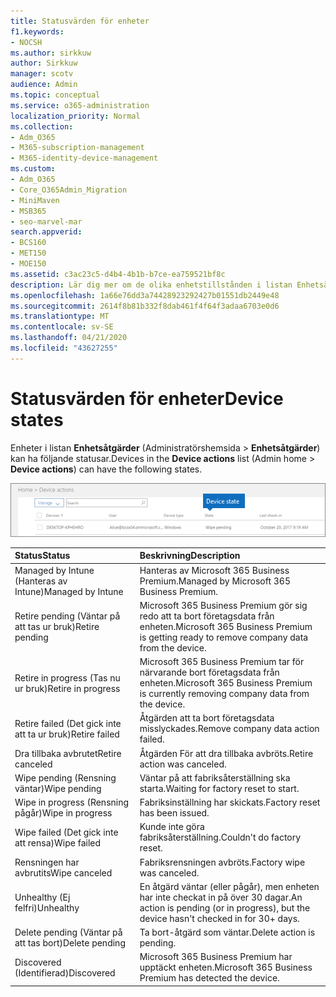 ```yaml
---
title: Statusvärden för enheter
f1.keywords:
- NOCSH
ms.author: sirkkuw
author: Sirkkuw
manager: scotv
audience: Admin
ms.topic: conceptual
ms.service: o365-administration
localization_priority: Normal
ms.collection:
- Adm_O365
- M365-subscription-management
- M365-identity-device-management
ms.custom:
- Adm_O365
- Core_O365Admin_Migration
- MiniMaven
- MSB365
- seo-marvel-mar
search.appverid:
- BCS160
- MET150
- MOE150
ms.assetid: c3ac23c5-d4b4-4b1b-b7ce-ea759521bf8c
description: Lär dig mer om de olika enhetstillstånden i listan Enhetsåtgärder i Administrationshem i Microsoft 365 för företag.
ms.openlocfilehash: 1a66e76dd3a74428923292427b01551db2449e48
ms.sourcegitcommit: 2614f8b81b332f8dab461f4f64f3adaa6703e0d6
ms.translationtype: MT
ms.contentlocale: sv-SE
ms.lasthandoff: 04/21/2020
ms.locfileid: "43627255"
---
```

# <a name="device-states"></a><span data-ttu-id="a3f9b-103">Statusvärden för enheter</span><span class="sxs-lookup"><span data-stu-id="a3f9b-103">Device states</span></span>

<span data-ttu-id="a3f9b-104">Enheter i listan **Enhetsåtgärder** (Administratörshemsida \> **Enhetsåtgärder**) kan ha följande statusar.</span><span class="sxs-lookup"><span data-stu-id="a3f9b-104">Devices in the **Device actions** list (Admin home \> **Device actions**) can have the following states.</span></span>
  
![In the Device actions list, you can see the Devices states.](../media/a621c47e-45d9-4e1a-beb9-c03254d40c1d.png)
  
|<span data-ttu-id="a3f9b-106">**Status**</span><span class="sxs-lookup"><span data-stu-id="a3f9b-106">**Status**</span></span>|<span data-ttu-id="a3f9b-107">**Beskrivning**</span><span class="sxs-lookup"><span data-stu-id="a3f9b-107">**Description**</span></span>|
|:-----|:-----|
|<span data-ttu-id="a3f9b-108">Managed by Intune (Hanteras av Intune)</span><span class="sxs-lookup"><span data-stu-id="a3f9b-108">Managed by Intune</span></span>  <br/> |<span data-ttu-id="a3f9b-109">Hanteras av Microsoft 365 Business Premium.</span><span class="sxs-lookup"><span data-stu-id="a3f9b-109">Managed by Microsoft 365 Business Premium.</span></span>  <br/> |
|<span data-ttu-id="a3f9b-110">Retire pending (Väntar på att tas ur bruk)</span><span class="sxs-lookup"><span data-stu-id="a3f9b-110">Retire pending</span></span>  <br/> |<span data-ttu-id="a3f9b-111">Microsoft 365 Business Premium gör sig redo att ta bort företagsdata från enheten.</span><span class="sxs-lookup"><span data-stu-id="a3f9b-111">Microsoft 365 Business Premium is getting ready to remove company data from the device.</span></span>  <br/> |
|<span data-ttu-id="a3f9b-112">Retire in progress (Tas nu ur bruk)</span><span class="sxs-lookup"><span data-stu-id="a3f9b-112">Retire in progress</span></span>  <br/> |<span data-ttu-id="a3f9b-113">Microsoft 365 Business Premium tar för närvarande bort företagsdata från enheten.</span><span class="sxs-lookup"><span data-stu-id="a3f9b-113">Microsoft 365 Business Premium is currently removing company data from the device.</span></span>  <br/> |
|<span data-ttu-id="a3f9b-114">Retire failed (Det gick inte att ta ur bruk)</span><span class="sxs-lookup"><span data-stu-id="a3f9b-114">Retire failed</span></span>  <br/> | <span data-ttu-id="a3f9b-115">Åtgärden att ta bort företagsdata misslyckades.</span><span class="sxs-lookup"><span data-stu-id="a3f9b-115">Remove company data action failed.</span></span>  <br/> |
|<span data-ttu-id="a3f9b-116">Dra tillbaka avbrutet</span><span class="sxs-lookup"><span data-stu-id="a3f9b-116">Retire canceled</span></span>  <br/> |<span data-ttu-id="a3f9b-117">Åtgärden För att dra tillbaka avbröts.</span><span class="sxs-lookup"><span data-stu-id="a3f9b-117">Retire action was canceled.</span></span>  <br/> |
|<span data-ttu-id="a3f9b-118">Wipe pending (Rensning väntar)</span><span class="sxs-lookup"><span data-stu-id="a3f9b-118">Wipe pending</span></span>  <br/> |<span data-ttu-id="a3f9b-119">Väntar på att fabriksåterställning ska starta.</span><span class="sxs-lookup"><span data-stu-id="a3f9b-119">Waiting for factory reset to start.</span></span>  <br/> |
|<span data-ttu-id="a3f9b-120">Wipe in progress (Rensning pågår)</span><span class="sxs-lookup"><span data-stu-id="a3f9b-120">Wipe in progress</span></span>  <br/> |<span data-ttu-id="a3f9b-121">Fabriksinställning har skickats.</span><span class="sxs-lookup"><span data-stu-id="a3f9b-121">Factory reset has been issued.</span></span>  <br/> |
|<span data-ttu-id="a3f9b-122">Wipe failed (Det gick inte att rensa)</span><span class="sxs-lookup"><span data-stu-id="a3f9b-122">Wipe failed</span></span>  <br/> |<span data-ttu-id="a3f9b-123">Kunde inte göra fabriksåterställning.</span><span class="sxs-lookup"><span data-stu-id="a3f9b-123">Couldn't do factory reset.</span></span>  <br/> |
|<span data-ttu-id="a3f9b-124">Rensningen har avbrutits</span><span class="sxs-lookup"><span data-stu-id="a3f9b-124">Wipe canceled</span></span>  <br/> |<span data-ttu-id="a3f9b-125">Fabriksrensningen avbröts.</span><span class="sxs-lookup"><span data-stu-id="a3f9b-125">Factory wipe was canceled.</span></span>  <br/> |
|<span data-ttu-id="a3f9b-126">Unhealthy (Ej felfri)</span><span class="sxs-lookup"><span data-stu-id="a3f9b-126">Unhealthy</span></span>  <br/> |<span data-ttu-id="a3f9b-127">En åtgärd väntar (eller pågår), men enheten har inte checkat in på över 30 dagar.</span><span class="sxs-lookup"><span data-stu-id="a3f9b-127">An action is pending (or in progress), but the device hasn't checked in for 30+ days.</span></span>  <br/> |
|<span data-ttu-id="a3f9b-128">Delete pending (Väntar på att tas bort)</span><span class="sxs-lookup"><span data-stu-id="a3f9b-128">Delete pending</span></span>  <br/> |<span data-ttu-id="a3f9b-129">Ta bort-åtgärd som väntar.</span><span class="sxs-lookup"><span data-stu-id="a3f9b-129">Delete action is pending.</span></span>  <br/> |
|<span data-ttu-id="a3f9b-130">Discovered (Identifierad)</span><span class="sxs-lookup"><span data-stu-id="a3f9b-130">Discovered</span></span>  <br/> |<span data-ttu-id="a3f9b-131">Microsoft 365 Business Premium har upptäckt enheten.</span><span class="sxs-lookup"><span data-stu-id="a3f9b-131">Microsoft 365 Business Premium has detected the device.</span></span>  <br/> |
   
